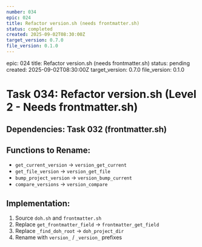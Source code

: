 ```yaml
---
number: 034
epic: 024
title: Refactor version.sh (needs frontmatter.sh)
status: completed
created: 2025-09-02T08:30:00Z
target_version: 0.7.0
file_version: 0.1.0
---
```

epic: 024
title: Refactor version.sh (needs frontmatter.sh)
status: pending
created: 2025-09-02T08:30:00Z
target_version: 0.7.0
file_version: 0.1.0

# Task 034: Refactor version.sh (Level 2 - Needs frontmatter.sh)

## Dependencies: Task 032 (frontmatter.sh)

## Functions to Rename:
- `get_current_version` → `version_get_current`
- `get_file_version` → `version_get_file`  
- `bump_project_version` → `version_bump_current`
- `compare_versions` → `version_compare`

## Implementation:
1. Source `doh.sh` and `frontmatter.sh`
2. Replace `get_frontmatter_field` → `frontmatter_get_field`
3. Replace `_find_doh_root` → `doh_project_dir`
4. Rename with `version_` / `_version_` prefixes